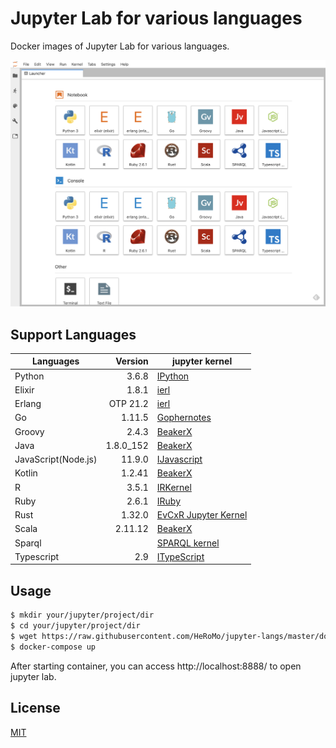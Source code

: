 # Jupyter Lab for various languages

Docker images of Jupyter Lab for various languages.

![Launcher](./doc/launcher.png)

## Support Languages

|Languages|Version|jupyter kernel|
|---|--:|---|
| Python|3.6.8|[IPython](https://ipython.org/)|
| Elixir|1.8.1|[ierl](https://github.com/filmor/ierl)|
| Erlang|OTP 21.2|[ierl](https://github.com/filmor/ierl)|
| Go|1.11.5|[Gophernotes](https://github.com/gopherdata/gophernotes)|
| Groovy|2.4.3|[BeakerX](http://beakerx.com/)|
| Java |1.8.0_152|[BeakerX](http://beakerx.com/)|
| JavaScript(Node.js)|11.9.0|[IJavascript](https://github.com/n-riesco/ijavascript)|
|Kotlin|1.2.41|[BeakerX](http://beakerx.com/)|
| R |3.5.1|[IRKernel](http://irkernel.github.io/)|
| Ruby| 2.6.1 |[IRuby](https://github.com/SciRuby/iruby)|
| Rust |1.32.0|[EvCxR Jupyter Kernel](https://github.com/google/evcxr/tree/master/evcxr_jupyter)|
| Scala |2.11.12|[BeakerX](http://beakerx.com/)|
| Sparql||[SPARQL kernel](https://github.com/paulovn/sparql-kernel)|
| Typescript| 2.9 | [ITypeScript](https://github.com/nearbydelta/itypescript)|

## Usage 

```bash
$ mkdir your/jupyter/project/dir
$ cd your/jupyter/project/dir
$ wget https://raw.githubusercontent.com/HeRoMo/jupyter-langs/master/docker-compose.yml
$ docker-compose up
```

After starting container, you can access http://localhost:8888/ to open jupyter lab.

## License

[MIT](License.txt)



